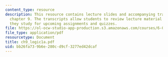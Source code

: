 ```yaml
---
content_type: resource
description: This resource contains lecture slides and accompanying transcripts for
  chapter 9. The transcripts allow students to review lecture material in detail as
  they study for upcoming assignments and quizzes.
file: https://ol-ocw-studio-app-production.s3.amazonaws.com/courses/6-034-artificial-intelligence-spring-2005/bb26fa739b6e280cd9cf3277ed42dcaf_ch9_logic1a.pdf
file_type: application/pdf
resourcetype: Document
title: ch9_logic1a.pdf
uid: bb26fa73-9b6e-280c-d9cf-3277ed42dcaf
---
```


